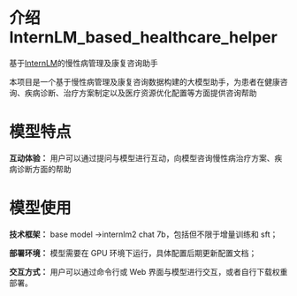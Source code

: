 # 介绍 InternLM_based_healthcare_helper
基于[InternLM](https://github.com/InternLM/Tutorial)的慢性病管理及康复咨询助手


本项目是一个基于慢性病管理及康复咨询数据构建的大模型助手，为患者在健康咨询、疾病诊断、治疗方案制定以及医疗资源优化配置等方面提供咨询帮助


# 模型特点
**互动体验：** 用户可以通过提问与模型进行互动，向模型咨询慢性病治疗方案、疾病诊断方面的帮助

# 模型使用
**技术框架：** base model ->internlm2 chat 7b，包括但不限于增量训练和 sft；

**部署环境：** 模型需要在 GPU 环境下运行，具体配置后期更新配置文档；

**交互方式：** 用户可以通过命令行或 Web 界面与模型进行交互，或者自行下载权重部署。
